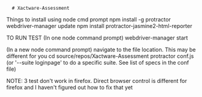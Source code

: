       # Xactware-Assessment

Things to install using node cmd prompt
npm install -g protractor
webdriver-manager update
npm install protractor-jasmine2-html-reporter

TO RUN TEST
(In one node command prompt) webdriver-manager start

(In a new node command prompt) navigate to the file location. This may be different for you     cd source/repos/Xactware-Assessment
protractor conf.js (or '--suite loginpage' to do a specific suite. See list of specs in the conf file)

NOTE: 3 test don't work in firefox. Direct browser control is different for firefox and I haven't figured out how to fix that yet